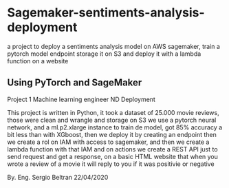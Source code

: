 # Sagemaker-sentiments-analysis-deployment
a project to deploy a sentiments analysis model on AWS sagemaker, train a pytorch model endpoint storage it on S3 and deploy it with a lambda function on a website


## Using PyTorch and SageMaker

Project 1 Machine learning engineer ND Deployment

This project is written in Python, it took a dataset of 25.000 movie reviews, those were clean and wrangle and storage on S3 we use a pytorch neural network, and a ml.p2.xlarge instance to train de model, got 85% accuracy a bit less than with XGboost, then we deploy it by creating an endpoint
then we create a rol on IAM with access to sagemaker, and then we create a lambda function with that IAM and on actions we create a REST API just to send request and get a response, on a basic HTML website that when you wrote a review of a movie it will reply to you if it was positivie or negative

By.
Eng. Sergio Beltran
22/04/2020

